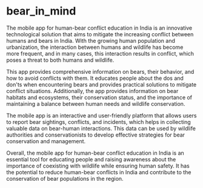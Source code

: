 # bear_in_mind

The mobile app for human-bear conflict education in India is an innovative technological solution that aims to mitigate the increasing conflict between humans and bears in India. With the growing human population and urbanization, the interaction between humans and wildlife has become more frequent, and in many cases, this interaction results in conflict, which poses a threat to both humans and wildlife.

This app provides comprehensive information on bears, their behavior, and how to avoid conflicts with them. It educates people about the dos and don'ts when encountering bears and provides practical solutions to mitigate conflict situations. Additionally, the app provides information on bear habitats and ecosystems, their conservation status, and the importance of maintaining a balance between human needs and wildlife conservation.

The mobile app is an interactive and user-friendly platform that allows users to report bear sightings, conflicts, and incidents, which helps in collecting valuable data on bear-human interactions. This data can be used by wildlife authorities and conservationists to develop effective strategies for bear conservation and management.

Overall, the mobile app for human-bear conflict education in India is an essential tool for educating people and raising awareness about the importance of coexisting with wildlife while ensuring human safety. It has the potential to reduce human-bear conflicts in India and contribute to the conservation of bear populations in the region.
